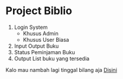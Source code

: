 # Project Biblio
1. Login System
    - Khusus Admin
    - Khusus User Biasa
2. Input Output Buku
3. Status Peminjaman Buku
4. Output List buku yang tersedia

Kalo mau nambah lagi tinggal bilang aja <a href="https://github.com/Noxius18/Project-Biblio/discussions/1">Disini</a>
